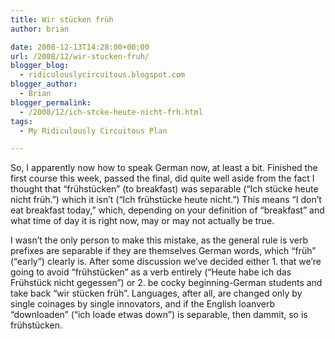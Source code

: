 ```yaml
---
title: Wir stücken früh
author: brian

date: 2008-12-13T14:28:00+00:00
url: /2008/12/wir-stucken-fruh/
blogger_blog:
  - ridiculouslycircuitous.blogspot.com
blogger_author:
  - Brian
blogger_permalink:
  - /2008/12/ich-stcke-heute-nicht-frh.html
tags:
  - My Ridiculously Circuitous Plan

---
```

So, I apparently now how to speak German now, at least a bit. Finished the first course this week, passed the final, did quite well aside from the fact I thought that &#8220;frühstücken&#8221; (to breakfast) was separable (&#8220;Ich stücke heute nicht früh.&#8221;) which it isn&#8217;t (&#8220;Ich frühstücke heute nicht.&#8221;) This means &#8220;I don&#8217;t eat breakfast today,&#8221; which, depending on your definition of &#8220;breakfast&#8221; and what time of day it is right now, may or may not actually be true. 

<div>
</div>

<div>
  I wasn&#8217;t the only person to make this mistake, as the general rule is verb prefixes are separable if they are themselves German words, which &#8220;früh&#8221; (&#8220;early&#8221;) clearly is. After some discussion we&#8217;ve decided either 1. that we&#8217;re going to avoid &#8220;frühstücken&#8221; as a verb entirely (&#8220;Heute habe ich das Frühstück nicht gegessen&#8221;) or 2. be cocky beginning-German students and take back &#8220;wir stücken früh&#8221;. Languages, after all, are changed only by single coinages by single innovators, and if the English loanverb &#8220;downloaden&#8221; (&#8220;ich loade etwas down&#8221;) is separable, then dammit, so is frühstücken.
</div>